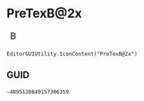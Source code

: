 # PreTexB@2x
![](/img/PreTexB@2x.png)

``` CSharp
EditorGUIUtility.IconContent("PreTexB@2x")
```
## GUID
```
-4895120849157306359
```
